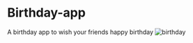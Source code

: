 # Birthday-app
A birthday app to wish your friends happy birthday
![birthday](https://user-images.githubusercontent.com/72801405/100520671-f218e180-31c4-11eb-9087-d5f2ff92a19c.PNG)

